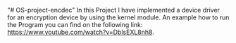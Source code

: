 "# OS-project-encdec" 
In this Project I have implemented a device driver for an encryption device by using the kernel module.
An example how to run the Program you can find on the following link: https://www.youtube.com/watch?v=DblsEXL8nh8.
